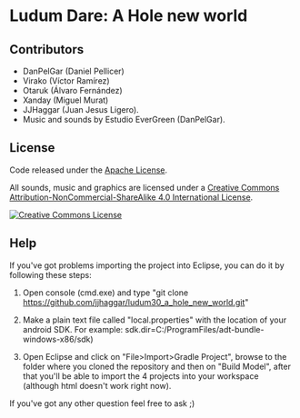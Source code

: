 Ludum Dare: A Hole new world
============================


Contributors
------------

* DanPelGar (Daniel Pellicer)
* Virako (Víctor Ramírez)
* Otaruk (Álvaro Fernández)
* Xanday (Miguel Murat)
* JJHaggar (Juan Jesus Ligero).
* Music and sounds by Estudio EverGreen (DanPelGar).


License
-------

Code released under the [Apache License](LICENSE).

All sounds, music and graphics are licensed under a <a rel="license" href="http://creativecommons.org/licenses/by-nc-sa/4.0/">Creative Commons Attribution-NonCommercial-ShareAlike 4.0 International License</a>.

<a rel="license" href="http://creativecommons.org/licenses/by-nc-sa/4.0/"><img alt="Creative Commons License" style="border-width:0" src="https://i.creativecommons.org/l/by-nc-sa/4.0/88x31.png"/></a>


Help
-------

If you've got problems importing the project into Eclipse, you can do it by following these steps:

1. Open console (cmd.exe) and type "git clone https://github.com/jjhaggar/ludum30_a_hole_new_world.git"

2. Make a plain text file called "local.properties" with the location of your android SDK. For example: 
sdk.dir=C:/ProgramFiles/adt-bundle-windows-x86/sdk)

3. Open Eclipse and click on "File>Import>Gradle Project", browse to the folder where you cloned the repository and then on "Build Model", after that you'll be able to import the 4 projects into your workspace (although html doesn't work right now).
 
If you've got any other question feel free to ask ;)
